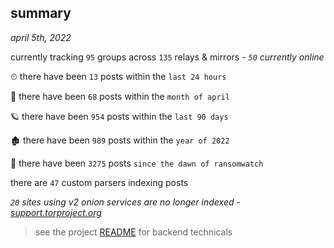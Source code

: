 
## summary
_april 5th, 2022_

currently tracking `95` groups across `135` relays & mirrors - _`50` currently online_

⏲ there have been `13` posts within the `last 24 hours`

🦈 there have been `68` posts within the `month of april`

🪐 there have been `954` posts within the `last 90 days`

🏚 there have been `989` posts within the `year of 2022`

🦕 there have been `3275` posts `since the dawn of ransomwatch`

there are `47` custom parsers indexing posts

_`20` sites using v2 onion services are no longer indexed - [support.torproject.org](https://support.torproject.org/onionservices/v2-deprecation/)_

> see the project [README](https://github.com/thetanz/ransomwatch#ransomwatch--) for backend technicals
